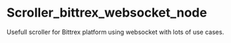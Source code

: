 # Scroller_bittrex_websocket_node
Usefull scroller for Bittrex platform using websocket with lots of use cases.
